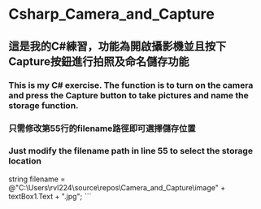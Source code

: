 # Csharp_Camera_and_Capture
## 這是我的C#練習，功能為開啟攝影機並且按下Capture按鈕進行拍照及命名儲存功能
### This is my C# exercise. The function is to turn on the camera and press the Capture button to take pictures and name the storage function.

### 只需修改第55行的filename路徑即可選擇儲存位置
### Just modify the filename path in line 55 to select the storage location


string filename = @"C:\Users\rvl224\source\repos\Camera_and_Capture\image\" + textBox1.Text + ".jpg";
ˋ``
